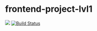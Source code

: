 # frontend-project-lvl1

<a href="https://codeclimate.com/github/codeclimate/codeclimate/maintainability"><img src="https://api.codeclimate.com/v1/badges/a99a88d28ad37a79dbf6/maintainability" /></a>
[![Build Status](https://travis-ci.com/Nevelskoy/frontend-project-lvl1.svg?branch=master)](https://travis-ci.com/Nevelskoy/frontend-project-lvl1)
<script id="asciicast-uBEtU5J1ovTvpSFkren7CE5Vu" src="https://asciinema.org/a/uBEtU5J1ovTvpSFkren7CE5Vu.js" async></script>
